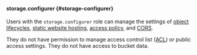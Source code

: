 #### storage.configurer {#storage-configurer}

Users with the `storage.configurer` role can manage the settings of [object lifecycles](../../../storage/concepts/lifecycles.md), [static website hosting](../../../storage/concepts/hosting.md), [access policy](../../../storage/concepts/policy.md), and [CORS](../../../storage/concepts/cors.md).

They do not have permission to manage access control list ([ACL](../../../storage/concepts/acl.md)) or public access settings. They do not have access to bucket data.
